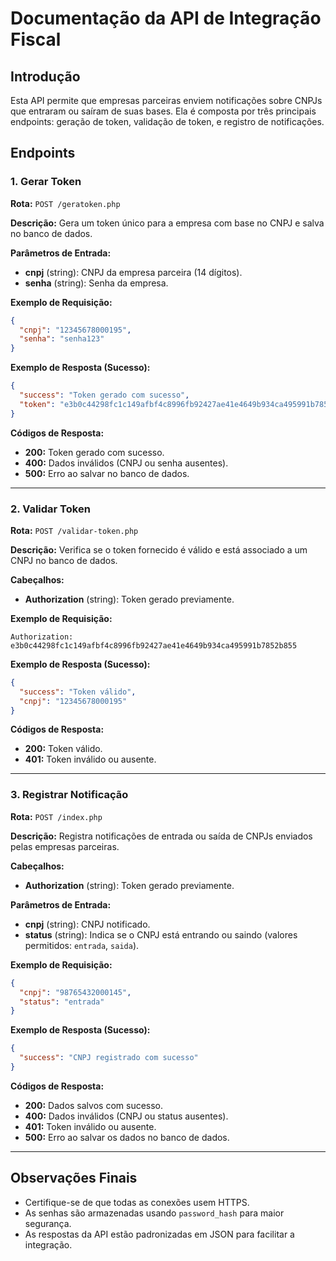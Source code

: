 # Documentação da API de Integração Fiscal

## Introdução
Esta API permite que empresas parceiras enviem notificações sobre CNPJs que entraram ou saíram de suas bases. Ela é composta por três principais endpoints: geração de token, validação de token, e registro de notificações.

## Endpoints

### 1. Gerar Token
**Rota:** `POST /geratoken.php`

**Descrição:** Gera um token único para a empresa com base no CNPJ e salva no banco de dados.

**Parâmetros de Entrada:**
- **cnpj** (string): CNPJ da empresa parceira (14 dígitos).
- **senha** (string): Senha da empresa.

**Exemplo de Requisição:**
```json
{
  "cnpj": "12345678000195",
  "senha": "senha123"
}
```

**Exemplo de Resposta (Sucesso):**
```json
{
  "success": "Token gerado com sucesso",
  "token": "e3b0c44298fc1c149afbf4c8996fb92427ae41e4649b934ca495991b7852b855"
}
```

**Códigos de Resposta:**
- **200:** Token gerado com sucesso.
- **400:** Dados inválidos (CNPJ ou senha ausentes).
- **500:** Erro ao salvar no banco de dados.

---

### 2. Validar Token
**Rota:** `POST /validar-token.php`

**Descrição:** Verifica se o token fornecido é válido e está associado a um CNPJ no banco de dados.

**Cabeçalhos:**
- **Authorization** (string): Token gerado previamente.

**Exemplo de Requisição:**
```http
Authorization: e3b0c44298fc1c149afbf4c8996fb92427ae41e4649b934ca495991b7852b855
```

**Exemplo de Resposta (Sucesso):**
```json
{
  "success": "Token válido",
  "cnpj": "12345678000195"
}
```

**Códigos de Resposta:**
- **200:** Token válido.
- **401:** Token inválido ou ausente.

---

### 3. Registrar Notificação
**Rota:** `POST /index.php`

**Descrição:** Registra notificações de entrada ou saída de CNPJs enviados pelas empresas parceiras.

**Cabeçalhos:**
- **Authorization** (string): Token gerado previamente.

**Parâmetros de Entrada:**
- **cnpj** (string): CNPJ notificado.
- **status** (string): Indica se o CNPJ está entrando ou saindo (valores permitidos: `entrada`, `saida`).

**Exemplo de Requisição:**
```json
{
  "cnpj": "98765432000145",
  "status": "entrada"
}
```

**Exemplo de Resposta (Sucesso):**
```json
{
  "success": "CNPJ registrado com sucesso"
}
```

**Códigos de Resposta:**
- **200:** Dados salvos com sucesso.
- **400:** Dados inválidos (CNPJ ou status ausentes).
- **401:** Token inválido ou ausente.
- **500:** Erro ao salvar os dados no banco de dados.

---

## Observações Finais
- Certifique-se de que todas as conexões usem HTTPS.
- As senhas são armazenadas usando `password_hash` para maior segurança.
- As respostas da API estão padronizadas em JSON para facilitar a integração.
